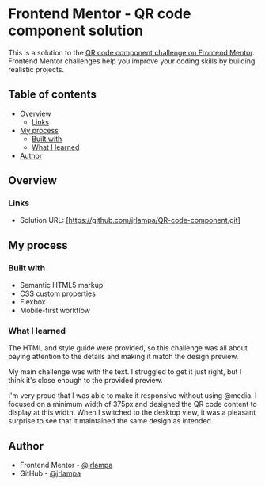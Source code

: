 # Frontend Mentor - QR code component solution

This is a solution to the [QR code component challenge on Frontend Mentor](https://www.frontendmentor.io/challenges/qr-code-component-iux_sIO_H). Frontend Mentor challenges help you improve your coding skills by building realistic projects. 

## Table of contents

- [Overview](#overview)
  - [Links](#links)
- [My process](#my-process)
  - [Built with](#built-with)
  - [What I learned](#what-i-learned)
- [Author](#author)

## Overview

### Links

- Solution URL: [https://github.com/jrlampa/QR-code-component.git]

## My process

### Built with

- Semantic HTML5 markup
- CSS custom properties
- Flexbox
- Mobile-first workflow


### What I learned

The HTML and style guide were provided, so this challenge was all about paying attention to the details and making it match the design preview.

My main challenge was with the text. I struggled to get it just right, but I think it's close enough to the provided preview.

I'm very proud that I was able to make it responsive without using @media. I focused on a minimum width of 375px and designed the QR code content to display at this width. When I switched to the desktop view, it was a pleasant surprise to see that it maintained the same design as intended.


## Author

- Frontend Mentor - [@jrlampa](https://www.frontendmentor.io/profile/yourusername)
- GitHub - [@jrlampa](https://github.com/jrlampa)

